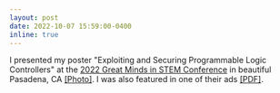 ```yaml
---
layout: post
date: 2022-10-07 15:59:00-0400
inline: true
---
```


I presented my poster  "Exploiting and Securing Programmable Logic Controllers" at the <a href="https://twitter.com/GreatMindsSTEM" target="blank">2022 Great Minds in STEM Conference</a> in beautiful Pasadena, CA <a target="_blank" href="{{ '/assets/img/gmis2022-poster.jpg' | prepend: site.baseurl | prepend: site.url }}">&#91;Photo&#93;</a>. I was also featured in one of their ads <a target="_blank" href="https://greatmindsinstem.org/wp-content/uploads/2023/03/2023-Conference-Brochure-V1-FINAL.pdf" target="blank">&#91;PDF&#93;</a>.
